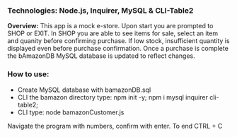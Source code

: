 ### **Technologies:** Node.js, Inquirer, MySQL & CLI-Table2

**Overview:** This app is a mock e-store. Upon start you are prompted to SHOP or EXIT. In SHOP you are able to see items for sale, select an item and quanity before confirming purchase. If low stock, insufficient quantity is displayed even before purchase confirmation. Once a purchase is complete the bAmazonDB MySQL database is updated to reflect changes. 

### How to use:
* Create MySQL database with bamazonDB.sql
* CLI the bamazon directory type: npm init -y; npm i mysql inquirer cli-table2;
* CLI type: node bamazonCustomer.js

Navigate the program with numbers, confirm with enter. To end CTRL + C
